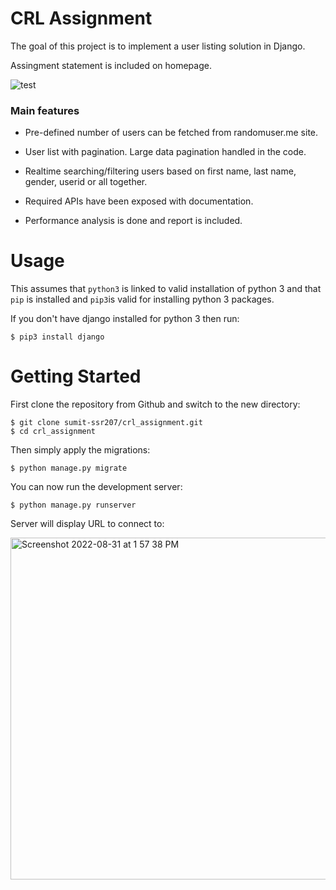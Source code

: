 # CRL Assignment

The goal of this project is to implement a user listing solution in Django. 

Assingment statement is included on homepage.


![test](https://user-images.githubusercontent.com/112490857/187637501-4fad4bae-b6f8-4fb1-bdd3-e09a06fed2f1.gif)


### Main features

* Pre-defined number of users can be fetched from randomuser.me site.

* User list with pagination. Large data pagination handled in the code. 

* Realtime searching/filtering users based on first name, last name, gender, userid or all together. 

* Required APIs have been exposed with documentation.

* Performance analysis is done and report is included. 


# Usage

This assumes that `python3` is linked to valid installation of python 3 and that `pip` is installed and `pip3`is valid
for installing python 3 packages.


If you don't have django installed for python 3 then run:

    $ pip3 install django
    


# Getting Started

First clone the repository from Github and switch to the new directory:

    $ git clone sumit-ssr207/crl_assignment.git
    $ cd crl_assignment
    

Then simply apply the migrations:

    $ python manage.py migrate
    

You can now run the development server:

    $ python manage.py runserver
    
Server will display URL to connect to:

<img width="547" alt="Screenshot 2022-08-31 at 1 57 38 PM" src="https://user-images.githubusercontent.com/112490857/187632841-36c89a9e-9a79-40cd-8d46-2fead665b5b0.png">

